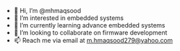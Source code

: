 - 👋 Hi, I’m @mhmaqsood
- 👀 I’m interested in embedded systems
- 🌱 I’m currently learning advance embedded systems
- 💞️ I’m looking to collaborate on firmware development
- 📫 Reach me via email at m.hmaqsood279@yahoo.com

<!---
mhmaqsood/mhmaqsood is a ✨ special ✨ repository because its `README.md` (this file) appears on your GitHub profile.
You can click the Preview link to take a look at your changes.
--->
